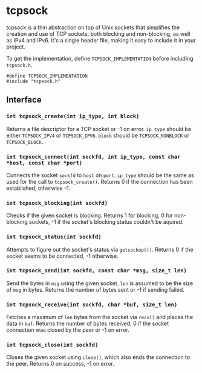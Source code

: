 # tcpsock

tcpsock is a thin abstraction on top of Unix sockets that simplifies the creation 
and use of TCP sockets, both blocking and non-blocking, as well as IPv4 and IPv6. 
It's a single header file, making it easy to include it in your project. 

To get the implementation, define `TCPSOCK_IMPLEMENTATION` before including `tcpsock.h`.

    #define TCPSOCK_IMPLEMENTATION
    #include "tcpsock.h"

##  Interface

### `int tcpsock_create(int ip_type, int block)`

Returns a file descriptor for a TCP socket or -1 on error.
`ip_type` should be either `TCPSOCK_IPV4` or `TCPSOCK_IPV6`.
`block` should be `TCPSOCK_NONBLOCK` or `TCPSOCK_BLOCK`.

### `int tcpsock_connect(int sockfd, int ip_type, const char *host, const char *port)`

Connects the socket `sockfd` to `host` on `port`. `ip_type` should be 
the same as used for the call to `tcpsock_create()`. Returns 0 if the 
connection has been established, otherwise -1.

### `int tcpsock_blocking(int sockfd)`

Checks if the given socket is blocking. Returns 1 for blocking, 0 for 
non-blocking sockets, -1 if the socket's blocking status couldn't be aquired.

### `int tcpsock_status(int sockfd)`

Attempts to figure out the socket's status via `getsockopt()`. 
Returns 0 if the socket seems to be connected, -1 otherwise.

### `int tcpsock_send(int sockfd, const char *msg, size_t len)`

Send the bytes in `msg` using the given socket. `len` is assumed to be 
the size of `msg` in bytes. Returns the number of bytes sent or -1 if 
sending failed.
    
### `int tcpsock_receive(int sockfd, char *buf, size_t len)`

Fetches a maximum of `len` bytes from the socket via `recv()` and places
the data in `buf`. Returns the number of bytes received, 0 if the socket
connection was closed by the peer or -1 on error.

### `int tcpsock_close(int sockfd)`

Closes the given socket using `close()`, which also ends the connection 
to the peer. Returns 0 on success, -1 on error.

